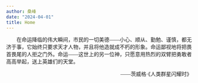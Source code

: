 ```yaml
---
author: 桑峰
date: "2024-04-01"
title: Home
---
```


<p style='text-indent:2em'><font face='黑体'>在命运降临的伟大瞬间，市民的一切美德——小心、顺从、勤勉、谨慎，都无济于事，它始终只要求天才人物，并且将他造就成不朽的形象。命运鄙视地将把畏首畏尾的人拒之门外。命运——这世上的另一位神，只愿意用热烈的双臂把勇敢者高高举起，送上英雄们的天堂。</font></p>

<p align='right'><font face='黑体'>——茨威格·《人类群星闪耀时》</font></p>